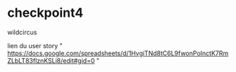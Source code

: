 # checkpoint4
wildcircus

lien du user story " https://docs.google.com/spreadsheets/d/1HvgiTNd8tC6L9fwonPoInctK7RmZLbLT83flznKSLi8/edit#gid=0 "